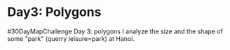 # Day3: Polygons

#30DayMapChallenge Day 3: polygons
I analyze the size and the shape of some "park" (querry leisure=park) at Hanoi.
